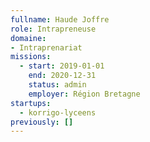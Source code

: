 ```yaml
---
fullname: Haude Joffre
role: Intrapreneuse
domaine: 
- Intraprenariat
missions:
  - start: 2019-01-01
    end: 2020-12-31
    status: admin
    employer: Région Bretagne
startups:
  - korrigo-lyceens
previously: []
---
```

